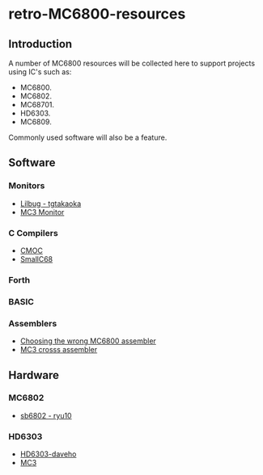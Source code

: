 # retro-MC6800-resources

## Introduction

A number of MC6800 resources will be collected here to support projects using IC's such as:

* MC6800.
* MC6802.
* MC68701.
* HD6303.
* MC6809.

Commonly used software will also be a feature.

## Software

### Monitors
* [Lilbug - tgtakaoka](https://github.com/tgtakaoka/LILbug)
* [MC3 Monitor](http://www.waveguide.se/?article=mc3-monitor-14)

### C Compilers
* [CMOC](http://perso.b2b2c.ca/~sarrazip/dev/cmoc.html)
* [SmallC68](https://github.com/linuxha/SmallC68)

### Forth

### BASIC

### Assemblers

* [Choosing the wrong MC6800 assembler](https://tobiasvl.github.io/blog/choosing-the-wrong-m6800-assembler/)
* [MC3 crosss assembler](http://www.waveguide.se/?article=68xx-cross-assembler)


## Hardware

### MC6802

* [sb6802 - ryu10](https://github.com/ryu10/sbc6802)

### HD6303

* [HD6303-daveho](https://github.com/daveho/hd6303)
* [MC3](http://www.waveguide.se/?article=mc3-a-diy-8-bit-computer)


